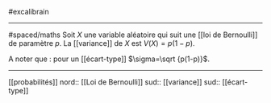 #excalibrain 
___
#spaced/maths 
Soit $X$ une variable aléatoire qui suit une [[loi de Bernoulli]] de paramètre $p$.
La [[variance]] de $X$ est $V(X)=p(1−p)$.

A noter que : pour un [[écart-type]] $\sigma=\sqrt {p(1-p)}$.

---
[[probabilités]]
nord:: [[Loi de Bernoulli]] 
sud:: [[variance]]
sud:: [[écart-type]]